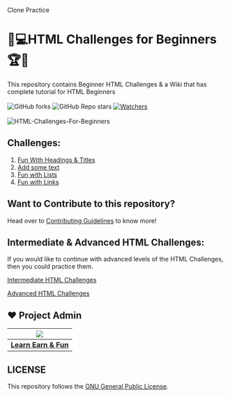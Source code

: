 Clone Practice
# 🎯💻HTML Challenges for Beginners🏆🏅
This repository contains Beginner HTML Challenges & a Wiki that has complete tutorial for HTML Beginners <br><br>
 ![GitHub forks](https://img.shields.io/github/forks/LearnEarn-Fun/HTML-Challenges-For-Beginners?style=for-the-badge)
 ![GitHub Repo stars](https://img.shields.io/github/stars/LearnEarn-Fun/HTML-Challenges-For-Beginners?style=for-the-badge)
 [![Watchers](https://img.shields.io/github/watchers/LearnEarn-Fun/HTML-Challenges-For-Beginners?style=for-the-badge)](https://github.com/LearnEarn-Fun/HTML-Challenges-For-Beginners/watchers)
 <br><br>
![HTML-Challenges-For-Beginners](https://socialify.git.ci/LearnEarn-Fun/HTML-Challenges-For-Beginners/image?description=1&font=KoHo&forks=1&issues=1&language=1&owner=1&pattern=Floating%20Cogs&pulls=1&stargazers=1&theme=Dark)

## Challenges:
<ol>
 <li><a href="https://github.com/LearnEarn-Fun/HTML-Challenges-For-Beginners/tree/main/1.%20Fun%20with%20headings%20and%20titles">Fun With Headings & Titles</a></li>
 <li><a href="https://github.com/LearnEarn-Fun/HTML-Challenges-For-Beginners/tree/main/Add%20some%20text">Add some text</a></li>
 <li><a href="https://github.com/LearnEarn-Fun/HTML-Challenges-For-Beginners/tree/main/Fun%20with%20Lists">Fun with Lists</a></li>
 <li><a href="https://github.com/LearnEarn-Fun/HTML-Challenges-For-Beginners/tree/main/Fun%20with%20links">Fun with Links</a></li>
</ol>

## Want to Contribute to this repository?

Head over to <a href="https://github.com/LearnEarn-Fun/HTML-Challenges-For-Beginners/blob/main/.github/Contributing.md">Contributing Guidelines</a> to know more!

## Intermediate & Advanced HTML Challenges:

If you would like to continue with advanced levels of the HTML Challenges, then you could practice them.

[Intermediate HTML Challenges](https://github.com/LearnEarn-Fun/HTML-Challenges-Intermediate)

[Advanced HTML Challenges](https://github.com/LearnEarn-Fun/HTML-Challenges-Advanced)

## ❤️ Project Admin

|                                     <a href="https://github.com/LearnEarn-Fun"><img src="https://avatars.githubusercontent.com/u/66988598?s=400&u=cea2effa83b4b145d26b117a4dc7dec028a9b3ca&v=4"/></a>                                      |
| :-----------------------------------------------------------------------------------------------------------------------------------------------------------------------------------------------------------------------------------------------------------------: |
|                                                                                      **[Learn Earn & Fun](https://www.github.com/LearnEarn-Fun)**                                                                                    |


## LICENSE
This repository follows the [GNU General Public License](https://github.com/LearnEarn-Fun/HTML-Challenges-For-Beginners/blob/main/LICENSE).

